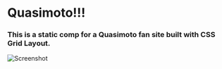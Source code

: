 # Quasimoto!!!

### This is a static comp for a Quasimoto fan site built with CSS Grid Layout.

![Screenshot](../quasimoto/quasi-screenshot.png)
